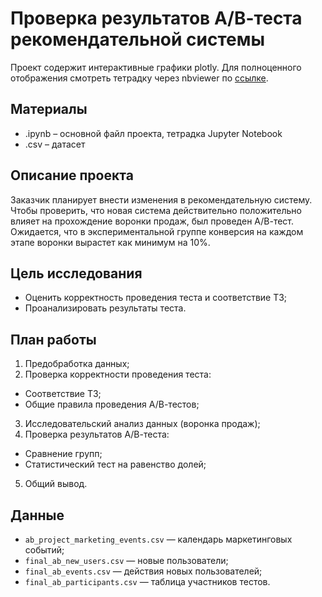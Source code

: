 # Проверка результатов А/В-теста рекомендательной системы

Проект содержит интерактивные графики plotly. Для полноценного отображения смотреть тетрадку через nbviewer по [ссылке](https://nbviewer.org/github/mydaddysgotagun/data_analyst_portfolio/blob/main/18_event_funnel_ab_test/18_event_funnel_ab_test.ipynb).

## Материалы

- .ipynb – основной файл проекта, тетрадка Jupyter Notebook
- .csv – датасет

## Описание проекта

Заказчик планирует внести изменения в рекомендательную систему. Чтобы проверить, что новая система действительно положительно влияет на прохождение воронки продаж, был проведен А/В-тест.
Ожидается, что в экспериментальной группе конверсия на каждом этапе воронки вырастет как минимум на 10%.

## Цель исследования

- Оценить корректность проведения теста и соответствие ТЗ;
- Проанализировать результаты теста.

## План работы

1. Предобработка данных;
2. Проверка корректности проведения теста:
  - Соответствие ТЗ;
  - Общие правила проведения А/В-тестов;
3. Исследовательский анализ данных (воронка продаж);
4. Проверка результатов А/В-теста:
  - Сравнение групп;
  - Статистический тест на равенство долей;
5. Общий вывод.

## Данные

- `ab_project_marketing_events.csv` — календарь маркетинговых событий;
- `final_ab_new_users.csv` — новые пользователи;
- `final_ab_events.csv` — действия новых пользователей;
- `final_ab_participants.csv` — таблица участников тестов.
